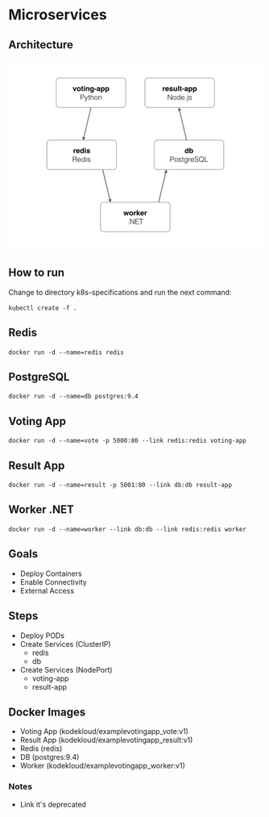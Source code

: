 # Microservices

## Architecture
![Architecture](architecture.png)


## How to run

Change to directory k8s-specifications and run the next command:

    kubectl create -f .

## Redis

    docker run -d --name=redis redis

## PostgreSQL

    docker run -d --name=db postgres:9.4

## Voting App

    docker run -d --name=vote -p 5000:80 --link redis:redis voting-app

## Result App

    docker run -d --name=result -p 5001:80 --link db:db result-app

## Worker .NET

    docker run -d --name=worker --link db:db --link redis:redis worker

## Goals

- Deploy Containers
- Enable Connectivity
- External Access

## Steps

- Deploy PODs
- Create Services (ClusterIP)
  - redis
  - db
- Create Services (NodePort)
  - voting-app
  - result-app

## Docker Images

- Voting App (kodekloud/examplevotingapp_vote:v1)
- Result App (kodekloud/examplevotingapp_result:v1)
- Redis (redis)
- DB (postgres:9.4)
- Worker (kodekloud/examplevotingapp_worker:v1)

### Notes

- Link it's deprecated
